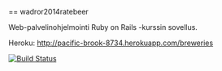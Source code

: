 == wadror2014ratebeer

Web-palvelinohjelmointi Ruby on Rails -kurssin sovellus.

Heroku: http://pacific-brook-8734.herokuapp.com/breweries

[![Build Status](https://travis-ci.org/maickrau/wadror2014ratebeer.png)](https://travis-ci.org/maickrau/wadror2014ratebeer)
